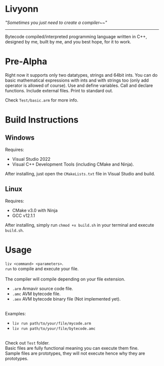 # Livyonn
*"Sometimes you just need to create a compiler~~"*<br/>

***

Bytecode compiled/interpreted programming language written in C++, designed by me, built by me, and you best hope, for it to work.

# Pre-Alpha
Right now it supports only two datatypes, strings and 64bit ints. 
You can do basic mathematical expressions with ints and with strings too (only add operator is allowed of course).
Use and define variables.
Call and declare functions.
Include external files.
Print to standard out.

Check ```Test/basic.arm``` for more info.

# Build Instructions
## Windows
Requires:
- Visual Studio 2022
- Visual C++ Development Tools (including CMake and Ninja).

After installing, just open the ```CMakeLists.txt``` file in Visual Studio and build.

## Linux
Requires:
- CMake v3.0 with Ninja
- GCC v12.1.1

After installing, simply run ```chmod +x build.sh``` in your terminal and execute ```build.sh```.

# Usage
```liv <command> <parameters>```.<br/>
```run``` to compile and execute your file.<br/><br/>
The compiler will compile depending on your file extension.<br/>

- ```.arm``` Armavir source code file.<br/>
- ```.amc``` AVM bytecode file.<br/>
- ```.aex``` AVM bytecode binary file (Not implemented yet).<br/><br/>

Examples:<br/>
- ```liv run path/to/your/file/mycode.arm```<br/>
- ```liv run path/to/your/file/bytecode.amc```<br/><br/>

Check out ```Test``` folder.<br/>
Basic files are fully functional meaning you can execute them fine.<br/>
Sample files are prototypes, they will not execute hence why they are prototypes.<br/>